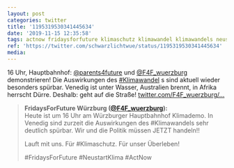 ```yaml
---
layout: post
categories: twitter
title: '1195319530341445634'
date: '2019-11-15 12:35:58'
tags: actnow fridaysforfuture klimaschutz klimawandel klimawandels neustartklima
ref: 'https://twitter.com/schwarzlichtwue/status/1195319530341445634'
media:
---
```

16 Uhr, Hauptbahnhof: [@parents4future](https://twitter.com/parents4future) und [@F4F_wuerzburg](https://twitter.com/F4F_wuerzburg) demonstrieren! Die Auswirkungen des [#Klimawandel](/t/klimawandel) s sind aktuell wieder besonders spürbar. Venedig ist unter Wasser, Australien brennt, in Afrika herrscht Dürre. Deshalb: geht auf die Straße! [twitter.com/F4F_wuerzburg/…](https://twitter.com/F4F_wuerzburg/status/1195312646993645573) 


> <b>FridaysForFuture Würzburg ([@F4F_wuerzburg](https://twitter.com/F4F_wuerzburg)):</b>  
>Heute ist um 16 Uhr am Würzburger Hauptbahnhof Klimademo. In Venedig sind zurzeit die Auswirkungen des #Klimawandels sehr deutlich spürbar. Wir und die Politik müssen JETZT handeln!!  
>  
>Lauft mit uns. Für #Klimaschutz. Für unser Überleben!  
>  
>#FridaysForFuture #NeustartKlima #ActNow    
>  
>  


